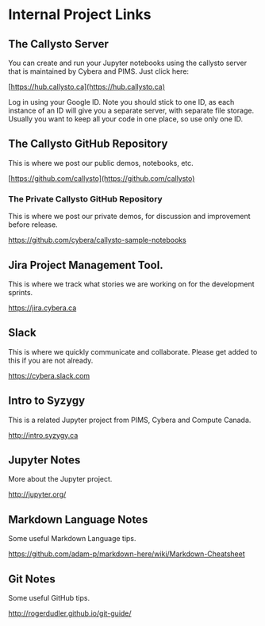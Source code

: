 # Internal Project Links

## The Callysto Server
You can create and run your Jupyter notebooks using the callysto server that is maintained by Cybera and PIMS. Just click here:

[https://hub.callysto.ca](https://hub.callysto.ca)

Log in using your Google ID. Note you should stick to one ID, as each instance of an ID will give you a separate server, with separate file storage. Usually you want to keep all your code in one place, so use only one ID.

## The Callysto GitHub Repository
This is where we post our public demos, notebooks, etc.

[https://github.com/callysto](https://github.com/callysto)

### The Private Callysto GitHub Repository
This is where we post our private demos, for discussion and improvement before release.

<https://github.com/cybera/callysto-sample-notebooks>

## Jira Project Management Tool.
This is where we track what stories we are working on for the development sprints.

<https://jira.cybera.ca>

## Slack
This is where we quickly communicate and collaborate. Please get added to this if you are not already.

<https://cybera.slack.com>

## Intro to Syzygy
This is a related Jupyter project from PIMS, Cybera and Compute Canada.

<http://intro.syzygy.ca>

## Jupyter Notes
More about the Jupyter project.

<http://jupyter.org/>

## Markdown Language Notes
Some useful Markdown Language tips.

<https://github.com/adam-p/markdown-here/wiki/Markdown-Cheatsheet>

## Git Notes
Some useful GitHub tips.

<http://rogerdudler.github.io/git-guide/>
